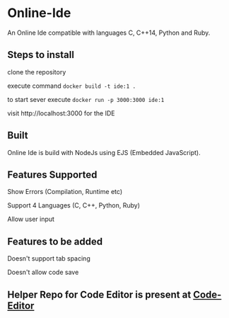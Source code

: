 # Online-Ide
An Online Ide compatible with languages C, C++14, Python and Ruby.


## Steps to install
clone the repository

execute command `docker build -t ide:1 .`

to start sever execute `docker run -p 3000:3000 ide:1`

visit http://localhost:3000 for the IDE

## Built
Online Ide is build with NodeJs using EJS (Embedded JavaScript).

## Features Supported
Show Errors (Compilation, Runtime etc)

Support 4 Languages (C, C++, Python, Ruby)

Allow user input

## Features to be added
Doesn't support tab spacing

Doesn't allow code save

## Helper Repo for Code Editor is present at [Code-Editor](https://github.com/Ryand1234/Code-Editor)
